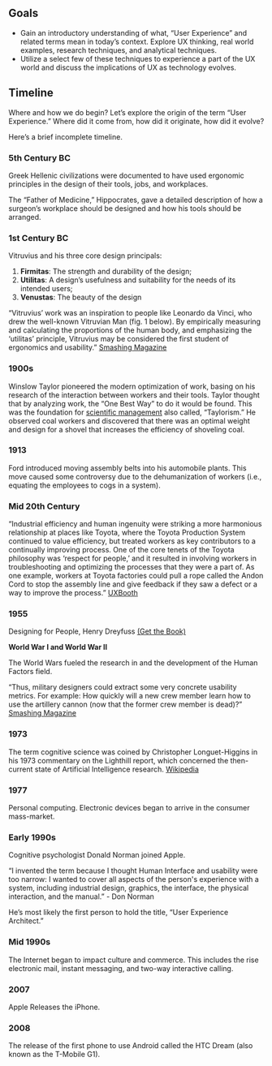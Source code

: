 ## Goals
* Gain an introductory understanding of what, &ldquo;User Experience&rdquo; and related terms mean in today&rsquo;s context. Explore UX thinking, real world examples, research techniques, and analytical techniques.
* Utilize a select few of these techniques to experience a part of the UX world and discuss the implications of UX as technology evolves.

## Timeline
Where and how we do begin? Let&rsquo;s explore the origin of the term &ldquo;User Experience.&rdquo; Where did it come from, how did it originate, how did it evolve?

Here&rsquo;s a brief incomplete timeline.

### 5th Century BC
Greek Hellenic civilizations were documented to have used ergonomic principles in the design of their tools, jobs, and workplaces. 

The &ldquo;Father of Medicine,&rdquo; Hippocrates, gave a detailed description of how a surgeon&rsquo;s workplace should be designed and how his tools should be arranged.

### 1st Century BC
Vitruvius and his three core design principals:

1. **Firmitas**: The strength and durability of the design;
2. **Utilitas**: A design&rsquo;s usefulness and suitability for the needs of its intended users; 
2. **Venustas**: The beauty of the design 

&ldquo;Vitruvius&rsquo; work was an inspiration to people like Leonardo da Vinci, who drew the well-known Vitruvian Man (fig. 1 below). By empirically measuring and calculating the proportions of the human body, and emphasizing the &lsquo;utilitas&rsquo; principle, Vitruvius may be considered the first student of ergonomics and usability.&rdquo; [Smashing Magazine](http://www.smashingmagazine.com/2012/05/23/the-history-of-usability-from-simplicity-to-complexity/)

### 1900s  
Winslow Taylor pioneered the modern optimization of work, basing on his research of the interaction between workers and their tools. Taylor thought that by analyzing work, the &ldquo;One Best Way&rdquo; to do it would be found. This was the foundation for [scientific management](http://en.wikipedia.org/wiki/Scientific_management) also called, &ldquo;Taylorism.&rdquo; He observed coal workers and discovered that there was an optimal weight and design for a shovel that increases the efficiency of shoveling coal. 

### 1913
Ford introduced moving assembly belts into his automobile plants. This move caused some controversy due to the dehumanization of workers (i.e., equating the employees to cogs in a system).

### Mid 20th Century
&ldquo;Industrial efficiency and human ingenuity were striking a more harmonious relationship at places like Toyota, where the Toyota Production System continued to value efficiency, but treated workers as key contributors to a continually improving process. One of the core tenets of the Toyota philosophy was &lsquo;respect for people,&rsquo; and it resulted in involving workers in troubleshooting and optimizing the processes that they were a part of. As one example, workers at Toyota factories could pull a rope called the Andon Cord to stop the assembly line and give feedback if they saw a defect or a way to improve the process.&rdquo; [UXBooth](http://www.uxbooth.com/articles/where-ux-comes-from/)

### 1955 
Designing for People, Henry Dreyfuss [(Get the Book)](http://www.amazon.com/gp/product/1581153120/ref=as_li_ss_tl?ie=UTF8&camp=1789&creative=390957&creativeASIN=1581153120&linkCode=as2&tag=uxbo09-20)

**World War I and World War II**

The World Wars fueled the research in and the development of the Human Factors field. 

&ldquo;Thus, military designers could extract some very concrete usability metrics. For example: How quickly will a new crew member learn how to use the artillery cannon (now that the former crew member is dead)?&rdquo; [Smashing Magazine](http://www.smashingmagazine.com/2012/05/23/the-history-of-usability-from-simplicity-to-complexity/)


### 1973
The term cognitive science was coined by Christopher Longuet-Higgins in his 1973 commentary on the Lighthill report, which concerned the then-current state of Artificial Intelligence research. [Wikipedia](http://en.wikipedia.org/wiki/Cognitive_science)

### 1977
Personal computing. Electronic devices began to arrive in the consumer mass-market. 

### Early 1990s
Cognitive psychologist Donald Norman joined Apple.

&ldquo;I invented the term because I thought Human Interface and usability were too narrow: I wanted to cover all aspects of the person's experience with a system, including industrial design, graphics, the interface, the physical interaction, and the manual.&rdquo; - Don Norman

He&rsquo;s most likely the first person to hold the title, &ldquo;User Experience Architect.&rdquo;

### Mid 1990s
The Internet began to impact culture and commerce. This includes the rise electronic mail, instant messaging, and two-way interactive calling. 

### 2007
Apple Releases the iPhone.

### 2008
The release of the first phone to use Android called the HTC Dream (also known as the T-Mobile G1).